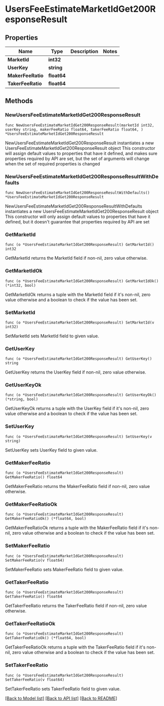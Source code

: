# UsersFeeEstimateMarketIdGet200ResponseResult

## Properties

Name | Type | Description | Notes
------------ | ------------- | ------------- | -------------
**MarketId** | **int32** |  | 
**UserKey** | **string** |  | 
**MakerFeeRatio** | **float64** |  | 
**TakerFeeRatio** | **float64** |  | 

## Methods

### NewUsersFeeEstimateMarketIdGet200ResponseResult

`func NewUsersFeeEstimateMarketIdGet200ResponseResult(marketId int32, userKey string, makerFeeRatio float64, takerFeeRatio float64, ) *UsersFeeEstimateMarketIdGet200ResponseResult`

NewUsersFeeEstimateMarketIdGet200ResponseResult instantiates a new UsersFeeEstimateMarketIdGet200ResponseResult object
This constructor will assign default values to properties that have it defined,
and makes sure properties required by API are set, but the set of arguments
will change when the set of required properties is changed

### NewUsersFeeEstimateMarketIdGet200ResponseResultWithDefaults

`func NewUsersFeeEstimateMarketIdGet200ResponseResultWithDefaults() *UsersFeeEstimateMarketIdGet200ResponseResult`

NewUsersFeeEstimateMarketIdGet200ResponseResultWithDefaults instantiates a new UsersFeeEstimateMarketIdGet200ResponseResult object
This constructor will only assign default values to properties that have it defined,
but it doesn't guarantee that properties required by API are set

### GetMarketId

`func (o *UsersFeeEstimateMarketIdGet200ResponseResult) GetMarketId() int32`

GetMarketId returns the MarketId field if non-nil, zero value otherwise.

### GetMarketIdOk

`func (o *UsersFeeEstimateMarketIdGet200ResponseResult) GetMarketIdOk() (*int32, bool)`

GetMarketIdOk returns a tuple with the MarketId field if it's non-nil, zero value otherwise
and a boolean to check if the value has been set.

### SetMarketId

`func (o *UsersFeeEstimateMarketIdGet200ResponseResult) SetMarketId(v int32)`

SetMarketId sets MarketId field to given value.


### GetUserKey

`func (o *UsersFeeEstimateMarketIdGet200ResponseResult) GetUserKey() string`

GetUserKey returns the UserKey field if non-nil, zero value otherwise.

### GetUserKeyOk

`func (o *UsersFeeEstimateMarketIdGet200ResponseResult) GetUserKeyOk() (*string, bool)`

GetUserKeyOk returns a tuple with the UserKey field if it's non-nil, zero value otherwise
and a boolean to check if the value has been set.

### SetUserKey

`func (o *UsersFeeEstimateMarketIdGet200ResponseResult) SetUserKey(v string)`

SetUserKey sets UserKey field to given value.


### GetMakerFeeRatio

`func (o *UsersFeeEstimateMarketIdGet200ResponseResult) GetMakerFeeRatio() float64`

GetMakerFeeRatio returns the MakerFeeRatio field if non-nil, zero value otherwise.

### GetMakerFeeRatioOk

`func (o *UsersFeeEstimateMarketIdGet200ResponseResult) GetMakerFeeRatioOk() (*float64, bool)`

GetMakerFeeRatioOk returns a tuple with the MakerFeeRatio field if it's non-nil, zero value otherwise
and a boolean to check if the value has been set.

### SetMakerFeeRatio

`func (o *UsersFeeEstimateMarketIdGet200ResponseResult) SetMakerFeeRatio(v float64)`

SetMakerFeeRatio sets MakerFeeRatio field to given value.


### GetTakerFeeRatio

`func (o *UsersFeeEstimateMarketIdGet200ResponseResult) GetTakerFeeRatio() float64`

GetTakerFeeRatio returns the TakerFeeRatio field if non-nil, zero value otherwise.

### GetTakerFeeRatioOk

`func (o *UsersFeeEstimateMarketIdGet200ResponseResult) GetTakerFeeRatioOk() (*float64, bool)`

GetTakerFeeRatioOk returns a tuple with the TakerFeeRatio field if it's non-nil, zero value otherwise
and a boolean to check if the value has been set.

### SetTakerFeeRatio

`func (o *UsersFeeEstimateMarketIdGet200ResponseResult) SetTakerFeeRatio(v float64)`

SetTakerFeeRatio sets TakerFeeRatio field to given value.



[[Back to Model list]](../README.md#documentation-for-models) [[Back to API list]](../README.md#documentation-for-api-endpoints) [[Back to README]](../README.md)


